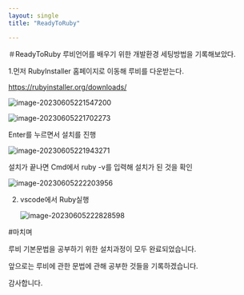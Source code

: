 ```yaml
---
layout: single
title: "ReadyToRuby"

---
```


＃ReadyToRuby
루비언어를 배우기 위한 개발환경 세팅방법을 기록해보았다.

1.먼저 RubyInstaller 홈페이지로 이동해 루비를 다운받는다.

https://rubyinstaller.org/downloads/

![image-20230605221547200](D:\Project\limkk90.github.io\limkk90.github.io\images\2023-06-05-ReadyToRuby\image-20230605221547200.png)

![image-20230605221702273](D:\Project\limkk90.github.io\limkk90.github.io\images\2023-06-05-ReadyToRuby\image-20230605221702273.png)

Enter를 누르면서 설치를 진행

![image-20230605221943271](D:\Project\limkk90.github.io\limkk90.github.io\images\2023-06-05-ReadyToRuby\image-20230605221943271.png)

설치가 끝나면 Cmd에서 ruby -v를 입력해 설치가 된 것을 확인

![image-20230605222203956](D:\Project\limkk90.github.io\limkk90.github.io\images\2023-06-05-ReadyToRuby\image-20230605222203956.png)

2. vscode에서 Ruby실행

   ![image-20230605222828598](D:\Project\limkk90.github.io\limkk90.github.io\images\2023-06-05-ReadyToRuby\image-20230605222828598.png)

#마치며

루비 기본문법을 공부하기 위한 설치과정이 모두 완료되었습니다.

앞으로는 루비에 관한 문법에 관해 공부한 것들을 기록하겠습니다.

감사합니다.